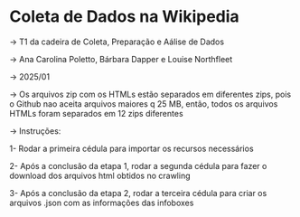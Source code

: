 # Coleta de Dados na Wikipedia
-> T1 da cadeira de Coleta, Preparação e Aálise de Dados 

-> Ana Carolina Poletto, Bárbara Dapper e Louise Northfleet

-> 2025/01

-> Os arquivos zip com os HTMLs estão separados em diferentes zips, pois o Github nao aceita arquivos maiores q 25 MB, então, todos os arquivos HTMLs foram separados em 12 zips diferentes

-> Instruções:

1- Rodar a primeira cédula para importar os recursos necessários 

2- Após a conclusão da etapa 1, rodar a segunda cédula para fazer o download dos arquivos html obtidos no crawling

3- Após a conclusão da etapa 2, rodar a terceira cédula para criar os arquivos .json com as informações das infoboxes

